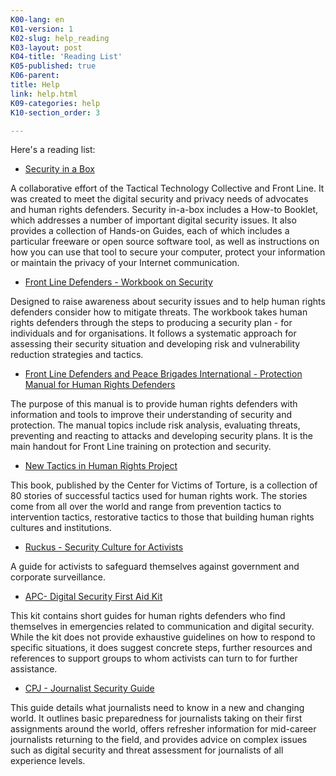 ```yaml
---
K00-lang: en
K01-version: 1
K02-slug: help_reading
K03-layout: post
K04-title: 'Reading List'
K05-published: true
K06-parent:
title: Help
link: help.html
K09-categories: help
K10-section_order: 3

---
```


Here's a reading list:

* [Security in a Box](https://securityinabox.org/) 

A collaborative effort of the Tactical Technology Collective and Front Line. It was created to meet the digital security and privacy needs of advocates and human rights defenders. Security in-a-box includes a How-to Booklet, which addresses a number of important digital security issues. It also provides a collection of Hands-on Guides, each of which includes a particular freeware or open source software tool, as well as instructions on how you can use that tool to secure your computer, protect your information or maintain the privacy of your Internet communication. 

* [Front Line Defenders - Workbook on Security](http://www.frontlinedefenders.org/files/workbook_eng.pdf) 

Designed to raise awareness about security issues and to help human rights defenders consider how to mitigate threats. The workbook takes human rights defenders through the steps to producing a security plan - for individuals and for organisations. It follows a systematic approach for assessing their security situation and developing risk and vulnerability reduction strategies and tactics.

* [Front Line Defenders and Peace Brigades International - Protection Manual for Human Rights Defenders](http://www.frontlinedefenders.org/manuals/protection)

The purpose of this manual is to provide human rights defenders with information and tools to improve their understanding of security and protection. The manual topics include risk analysis, evaluating threats, preventing and reacting to attacks and developing security plans. It is the main handout for Front Line training on protection and security.

* [New Tactics in Human Rights Project](https://www.newtactics.org/resource/english-collection-tactics-book)

This book, published by the Center for Victims of Torture, is a collection of 80 stories of successful tactics used for human rights work.  The stories come from all over the world and range from prevention tactics to intervention tactics, restorative tactics to those that building human rights cultures and institutions.

* [Ruckus - Security Culture for Activists](http://www.ruckus.org/downloads/RuckusSecurityCultureForActivists.pdf)

A guide for activists to safeguard themselves against government and corporate surveillance.

* [APC- Digital Security First Aid Kit](https://www.apc.org/en/irhr/digital-security-first-aid-kit)

This kit contains short guides for human rights defenders who find themselves in emergencies related to communication and digital security. While the kit does not provide exhaustive guidelines on how to respond to specific situations, it does suggest concrete steps, further resources and references to support groups to whom activists can turn to for further assistance.

* [CPJ - Journalist Security Guide](http://cpj.org/reports/2012/04/journalist-security-guide.php)

This guide details what journalists need to know in a new and changing world. It outlines basic preparedness for journalists taking on their first assignments around the world, offers refresher information for mid-career journalists returning to the field, and provides advice on complex issues such as digital security and threat assessment for journalists of all experience levels.